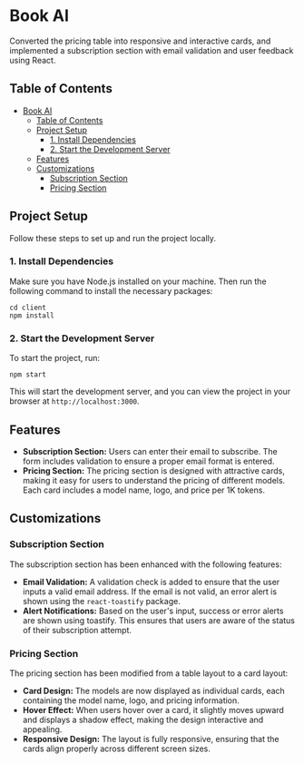 # Book AI

Converted the pricing table into responsive and interactive cards, and implemented a subscription section with email validation and user feedback using React.

## Table of Contents

- [Book AI](#book-ai)
  - [Table of Contents](#table-of-contents)
  - [Project Setup](#project-setup)
    - [1. Install Dependencies](#1-install-dependencies)
    - [2. Start the Development Server](#2-start-the-development-server)
  - [Features](#features)
  - [Customizations](#customizations)
    - [Subscription Section](#subscription-section)
    - [Pricing Section](#pricing-section)

## Project Setup

Follow these steps to set up and run the project locally.


### 1. Install Dependencies

Make sure you have Node.js installed on your machine. Then run the following command to install the necessary packages:

```
cd client
npm install
```

### 2. Start the Development Server

To start the project, run:

```
npm start
```

This will start the development server, and you can view the project in your browser at `http://localhost:3000`.

## Features

- **Subscription Section:** Users can enter their email to subscribe. The form includes validation to ensure a proper email format is entered.
- **Pricing Section:** The pricing section is designed with attractive cards, making it easy for users to understand the pricing of different models. Each card includes a model name, logo, and price per 1K tokens.

## Customizations

### Subscription Section

The subscription section has been enhanced with the following features:

- **Email Validation:** A validation check is added to ensure that the user inputs a valid email address. If the email is not valid, an error alert is shown using the `react-toastify` package.
- **Alert Notifications:** Based on the user's input, success or error alerts are shown using toastify. This ensures that users are aware of the status of their subscription attempt.

### Pricing Section

The pricing section has been modified from a table layout to a card layout:

- **Card Design:** The models are now displayed as individual cards, each containing the model name, logo, and pricing information. 
- **Hover Effect:** When users hover over a card, it slightly moves upward and displays a shadow effect, making the design interactive and appealing.
- **Responsive Design:** The layout is fully responsive, ensuring that the cards align properly across different screen sizes.
